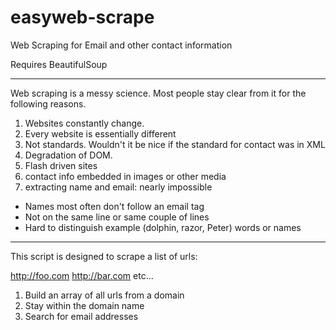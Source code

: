 easyweb-scrape
==============

Web Scraping for Email and other contact information

Requires BeautifulSoup

----

Web scraping is a messy science. Most people stay clear from it for the 
following reasons. 

1. Websites constantly change. 
2. Every website is essentially different
3. Not standards. Wouldn't it be nice if the standard for contact was in XML
4. Degradation of DOM.
5. Flash driven sites
6. contact info embedded in images or other media
7. extracting name and email: nearly impossible
- Names most often don't follow an email tag
- Not on the same line or same couple of lines
- Hard to distinguish example (dolphin, razor, Peter) words or names

----

This script is designed to scrape a list of urls: 

http://foo.com
http://bar.com 
etc...

1. Build an array of all urls from a domain 
2. Stay within the domain name
3. Search for email addresses

 
